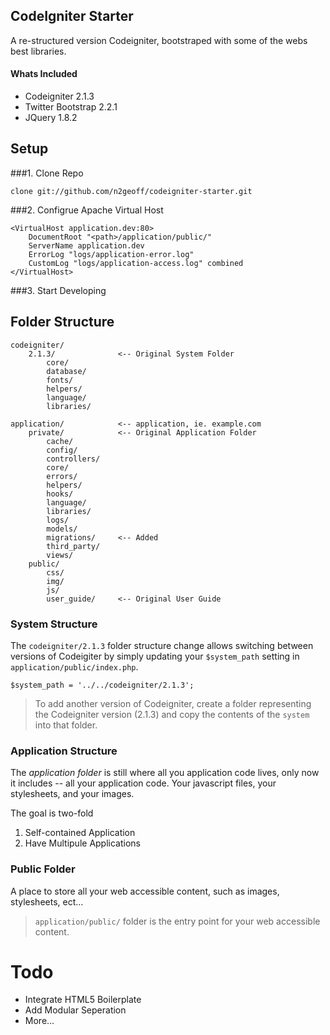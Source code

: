 CodeIgniter Starter
----

A re-structured version Codeigniter, bootstraped with some of the webs best libraries.

#### Whats Included
- Codeigniter       2.1.3
- Twitter Bootstrap 2.2.1
- JQuery            1.8.2

## Setup

###1. Clone Repo

    clone git://github.com/n2geoff/codeigniter-starter.git

###2. Configrue Apache Virtual Host

    <VirtualHost application.dev:80>
        DocumentRoot "<path>/application/public/"
        ServerName application.dev
        ErrorLog "logs/application-error.log"
        CustomLog "logs/application-access.log" combined
    </VirtualHost>

###3. Start Developing



## Folder Structure

	codeigniter/
		2.1.3/				<-- Original System Folder
			core/
    		database/
    		fonts/
    		helpers/
			language/
			libraries/

	application/			<-- application, ie. example.com
		private/			<-- Original Application Folder
			cache/
			config/
			controllers/
			core/
			errors/
			helpers/
			hooks/
			language/
			libraries/
			logs/
			models/
			migrations/ 	<-- Added 
			third_party/
			views/
		public/
			css/
			img/
			js/
			user_guide/		<-- Original User Guide
			
### System Structure

The `codeigniter/2.1.3` folder structure change allows switching between versions of Codeigiter by simply updating your `$system_path` setting in `application/public/index.php`.  

    $system_path = '../../codeigniter/2.1.3';

>To add another version of Codeigniter, create a folder representing the Codeigniter version (2.1.3) and copy the contents of the `system` into that folder.


### Application Structure

The _application folder_ is still where all you application code lives, only now it includes -- all your application code.  Your javascript files, your stylesheets, and your images.  

The goal is two-fold

1. Self-contained Application
2. Have Multipule Applications


### Public Folder

A place to store all your web accessible content, such as images, stylesheets, ect... 

>`application/public/` folder is the entry point for your web accessible content.


# Todo

- Integrate HTML5 Boilerplate
- Add Modular Seperation
- More...




